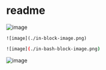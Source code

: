 
# readme

![image](https://cdn.exampla.com/asdf/afsd/image.png)

```
![image](./in-block-image.png)
```


```bash
![image](./in-bash-block-image.png)
```


![image](https://cdn.exampla.com/asdf/afsd/image.png)
